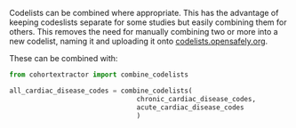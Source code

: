 Codelists can be combined where appropriate. This has the advantage of keeping codeslists separate for some studies
but easily combining them for others. This removes the need for manually combining two or more into a new codelist, 
naming it and uploading it onto [codelists.opensafely.org](https://codelists.opensafely.org).

These can be combined with:

```py
from cohortextractor import combine_codelists

all_cardiac_disease_codes = combine_codelists(
                                chronic_cardiac_disease_codes, 
                                acute_cardiac_disease_codes
                                )
```
